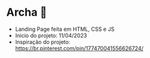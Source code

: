 # Archa 💙
- Landing Page feita em HTML, CSS e JS
- Inicio do projeto: 11/04/2023
- Inspiração do projeto: https://br.pinterest.com/pin/177470041556626724/